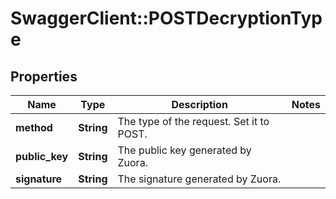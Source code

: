 # SwaggerClient::POSTDecryptionType

## Properties
Name | Type | Description | Notes
------------ | ------------- | ------------- | -------------
**method** | **String** | The type of the request. Set it to POST.  | 
**public_key** | **String** | The public key generated by Zuora.  | 
**signature** | **String** | The signature generated by Zuora.  | 



